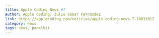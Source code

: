 ```yaml
---
title: Apple Coding News #7
author: Apple Coding, Julio César Fernández
link: https://applecoding.com/noticias/apple-coding-news-7-10032017
category: news
tags: news, panelkit
---
```

